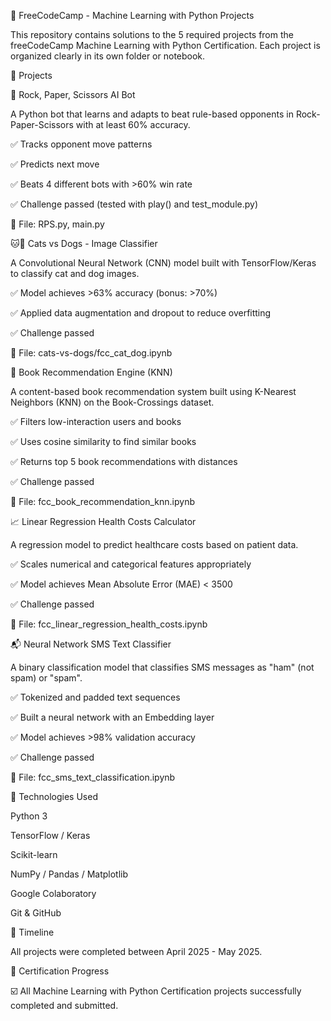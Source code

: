 🌈 FreeCodeCamp - Machine Learning with Python Projects

This repository contains solutions to the 5 required projects from the freeCodeCamp Machine Learning with Python Certification.
Each project is organized clearly in its own folder or notebook.

📁 Projects

🌊 Rock, Paper, Scissors AI Bot

A Python bot that learns and adapts to beat rule-based opponents in Rock-Paper-Scissors with at least 60% accuracy.

✅ Tracks opponent move patterns

✅ Predicts next move

✅ Beats 4 different bots with >60% win rate

✅ Challenge passed (tested with play() and test_module.py)

📂 File: RPS.py, main.py

🐱🐶 Cats vs Dogs - Image Classifier

A Convolutional Neural Network (CNN) model built with TensorFlow/Keras to classify cat and dog images.

✅ Model achieves >63% accuracy (bonus: >70%)

✅ Applied data augmentation and dropout to reduce overfitting

✅ Challenge passed

📂 File: cats-vs-dogs/fcc_cat_dog.ipynb

📘 Book Recommendation Engine (KNN)

A content-based book recommendation system built using K-Nearest Neighbors (KNN) on the Book-Crossings dataset.

✅ Filters low-interaction users and books

✅ Uses cosine similarity to find similar books

✅ Returns top 5 book recommendations with distances

✅ Challenge passed

📂 File: fcc_book_recommendation_knn.ipynb

📈 Linear Regression Health Costs Calculator

A regression model to predict healthcare costs based on patient data.

✅ Scales numerical and categorical features appropriately

✅ Model achieves Mean Absolute Error (MAE) < 3500

✅ Challenge passed

📂 File: fcc_linear_regression_health_costs.ipynb

📬 Neural Network SMS Text Classifier

A binary classification model that classifies SMS messages as "ham" (not spam) or "spam".

✅ Tokenized and padded text sequences

✅ Built a neural network with an Embedding layer

✅ Model achieves >98% validation accuracy

✅ Challenge passed

📂 File: fcc_sms_text_classification.ipynb

🚀 Technologies Used

Python 3

TensorFlow / Keras

Scikit-learn

NumPy / Pandas / Matplotlib

Google Colaboratory

Git & GitHub

📅 Timeline

All projects were completed between April 2025 - May 2025.

🎉 Certification Progress

☑️ All Machine Learning with Python Certification projects successfully completed and submitted.
